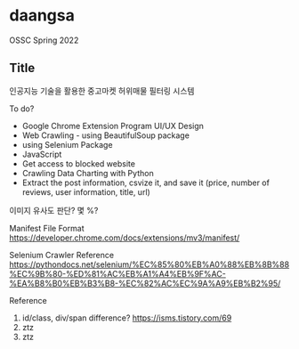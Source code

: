# daangsa
OSSC Spring 2022 

## Title
인공지능 기술을 활용한 중고마켓 허위매물 필터링 시스템


To do?
- Google Chrome Extension Program UI/UX Design
- Web Crawling - using BeautifulSoup package
- using Selenium Package
- JavaScript
- Get access to blocked website
- Crawling Data Charting with Python
- Extract the post information, csvize it, and save it (price, number of reviews, user information, title, url)




이미지 유사도 판단? 몇 %?

Manifest File Format
    https://developer.chrome.com/docs/extensions/mv3/manifest/

Selenium Crawler Reference
    https://pythondocs.net/selenium/%EC%85%80%EB%A0%88%EB%8B%88%EC%9B%80-%ED%81%AC%EB%A1%A4%EB%9F%AC-%EA%B8%B0%EB%B3%B8-%EC%82%AC%EC%9A%A9%EB%B2%95/




Reference
1. id/class, div/span difference?
    https://isms.tistory.com/69
2. 
    ztz
3. 
    ztz
